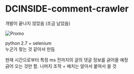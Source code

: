 # DCINSIDE-comment-crawler

개발이 끝나지 않았음 (조금 남았음)  

![Promo](http://s8.postimg.org/ivjxz8vk5/commentcrawl.jpg)

python 2.7 + selenium  
누군가 찾는 것 같아서 만듬  

현재 시간으로부터 특정 ms 전까지의 글의 댓글 정보를 긁어올 예정  
긁어 오는 것만 함. 나머지 조작 + 배치는 알아서 붙여서 쓸 것  

